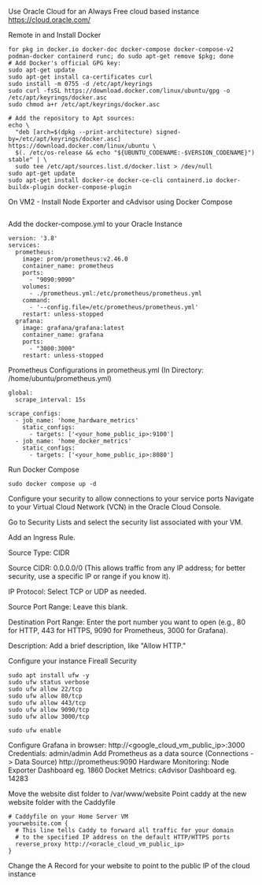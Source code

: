 Use Oracle Cloud for an Always Free cloud based instance
https://cloud.oracle.com/

Remote in and Install Docker
```
for pkg in docker.io docker-doc docker-compose docker-compose-v2 podman-docker containerd runc; do sudo apt-get remove $pkg; done
# Add Docker's official GPG key:
sudo apt-get update
sudo apt-get install ca-certificates curl
sudo install -m 0755 -d /etc/apt/keyrings
sudo curl -fsSL https://download.docker.com/linux/ubuntu/gpg -o /etc/apt/keyrings/docker.asc
sudo chmod a+r /etc/apt/keyrings/docker.asc

# Add the repository to Apt sources:
echo \
  "deb [arch=$(dpkg --print-architecture) signed-by=/etc/apt/keyrings/docker.asc] https://download.docker.com/linux/ubuntu \
  $(. /etc/os-release && echo "${UBUNTU_CODENAME:-$VERSION_CODENAME}") stable" | \
  sudo tee /etc/apt/sources.list.d/docker.list > /dev/null
sudo apt-get update
sudo apt-get install docker-ce docker-ce-cli containerd.io docker-buildx-plugin docker-compose-plugin
```

On VM2 - Install Node Exporter and cAdvisor using Docker Compose
```

```

Add the docker-compose.yml to your Oracle Instance
```
version: '3.8'
services:
  prometheus:
    image: prom/prometheus:v2.46.0
    container_name: prometheus
    ports:
      - "9090:9090"
    volumes:
      - ./prometheus.yml:/etc/prometheus/prometheus.yml
    command:
      - '--config.file=/etc/prometheus/prometheus.yml'
    restart: unless-stopped
  grafana:
    image: grafana/grafana:latest
    container_name: grafana
    ports:
      - "3000:3000"
    restart: unless-stopped
```

Prometheus Configurations in prometheus.yml (In Directory: /home/ubuntu/prometheus.yml)
```
global:
  scrape_interval: 15s

scrape_configs:
  - job_name: 'home_hardware_metrics'
    static_configs:
      - targets: ['<your_home_public_ip>:9100']
  - job_name: 'home_docker_metrics'
    static_configs:
      - targets: ['<your_home_public_ip>:8080']
```

Run Docker Compose
```
sudo docker compose up -d
```

Configure your security to allow connections to your service ports
  Navigate to your Virtual Cloud Network (VCN) in the Oracle Cloud Console.
  
  Go to Security Lists and select the security list associated with your VM.
  
  Add an Ingress Rule.
  
  Source Type: CIDR

  Source CIDR: 0.0.0.0/0 (This allows traffic from any IP address; for better security, use a specific IP or range if you know it).
  
  IP Protocol: Select TCP or UDP as needed.
  
  Source Port Range: Leave this blank.

  Destination Port Range: Enter the port number you want to open (e.g., 80 for HTTP, 443 for HTTPS, 9090 for Prometheus, 3000 for Grafana).

  Description: Add a brief description, like "Allow HTTP."

Configure your instance Fireall Security
```
sudo apt install ufw -y
sudo ufw status verbose
sudo ufw allow 22/tcp
sudo ufw allow 80/tcp
sudo ufw allow 443/tcp
sudo ufw allow 9090/tcp
sudo ufw allow 3000/tcp

sudo ufw enable
```

Configure Grafana in browser: http://<google_cloud_vm_public_ip>:3000
Credentials: admin/admin
  Add Prometheus as a data source (Connections -> Data Source)
    http://prometheus:9090
  Hardware Monitoring: 
    Node Exporter Dashboard
      eg. 1860
  Docket Metrics: 
    cAdvisor Dashboard
      eg. 14283

Move the website dist folder to /var/www/website
Point caddy at the new website folder with the Caddyfile
```
# Caddyfile on your Home Server VM
yourwebsite.com {
  # This line tells Caddy to forward all traffic for your domain
  # to the specified IP address on the default HTTP/HTTPS ports
  reverse_proxy http://<oracle_cloud_vm_public_ip>
}
```

Change the A Record for your website to point to the public IP of the cloud instance
